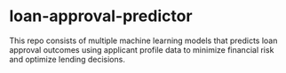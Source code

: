 # loan-approval-predictor
This repo consists of multiple machine learning models that predicts loan approval outcomes using applicant profile data to minimize financial risk and optimize lending decisions.
